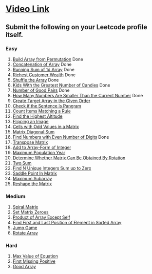 # [Video Link](https://youtu.be/n60Dn0UsbEk)

## Submit the following on your Leetcode profile itself.

### Easy
1. [Build Array from Permutation](https://leetcode.com/problems/build-array-from-permutation/)  Done
2. [Concatenation of Array](https://leetcode.com/problems/concatenation-of-array/)   Done
3. [Running Sum of 1d Array](https://leetcode.com/problems/running-sum-of-1d-array/)   Done
4. [Richest Customer Wealth](https://leetcode.com/problems/richest-customer-wealth/)   Done
5. [Shuffle the Array](https://leetcode.com/problems/shuffle-the-array/)   Done
6. [Kids With the Greatest Number of Candies](https://leetcode.com/problems/kids-with-the-greatest-number-of-candies/)   Done
7. [Number of Good Pairs](https://leetcode.com/problems/number-of-good-pairs/)  Done
8. [How Many Numbers Are Smaller Than the Current Number](https://leetcode.com/problems/how-many-numbers-are-smaller-than-the-current-number/)  Done
9. [Create Target Array in the Given Order](https://leetcode.com/problems/create-target-array-in-the-given-order/)
10. [Check if the Sentence Is Pangram](https://leetcode.com/problems/check-if-the-sentence-is-pangram/)
11. [Count Items Matching a Rule](https://leetcode.com/problems/count-items-matching-a-rule/)
12. [Find the Highest Altitude](https://leetcode.com/problems/find-the-highest-altitude/)
13. [Flipping an Image](https://leetcode.com/problems/flipping-an-image/)
14. [Cells with Odd Values in a Matrix](https://leetcode.com/problems/cells-with-odd-values-in-a-matrix/)
15. [Matrix Diagonal Sum](https://leetcode.com/problems/matrix-diagonal-sum/)
16. [Find Numbers with Even Number of Digits](https://leetcode.com/problems/find-numbers-with-even-number-of-digits/)   Done
17. [Transpose Matrix](https://leetcode.com/problems/transpose-matrix/)
18. [Add to Array-Form of Integer](https://leetcode.com/problems/add-to-array-form-of-integer/)
19. [Maximum Population Year](https://leetcode.com/problems/maximum-population-year/)
20. [Determine Whether Matrix Can Be Obtained By Rotation](https://leetcode.com/problems/determine-whether-matrix-can-be-obtained-by-rotation/)
21. [Two Sum](https://leetcode.com/problems/two-sum/)
22. [Find N Unique Integers Sum up to Zero](https://leetcode.com/problems/find-n-unique-integers-sum-up-to-zero/)
23. [Saddle Point In Matrix](https://leetcode.com/problems/lucky-numbers-in-a-matrix/)
24. [Maximum Subarray](https://leetcode.com/problems/maximum-subarray/)
25. [Reshape the Matrix](https://leetcode.com/problems/reshape-the-matrix/)

### Medium
1. [Spiral Matrix](https://leetcode.com/problems/spiral-matrix/)
2. [Set Matrix Zeroes](https://leetcode.com/problems/set-matrix-zeroes/)
3. [Product of Array Except Self](https://leetcode.com/problems/product-of-array-except-self/)
4. [Find First and Last Position of Element in Sorted Array](https://leetcode.com/problems/find-first-and-last-position-of-element-in-sorted-array/)
5. [Jump Game](https://leetcode.com/problems/jump-game/)
6. [Rotate Array](https://leetcode.com/problems/rotate-array/)

### Hard
1. [Max Value of Equation](https://leetcode.com/problems/max-value-of-equation/)
2. [First Missing Positive](https://leetcode.com/problems/first-missing-positive/)
3. [Good Array](https://leetcode.com/problems/check-if-it-is-a-good-array/)
